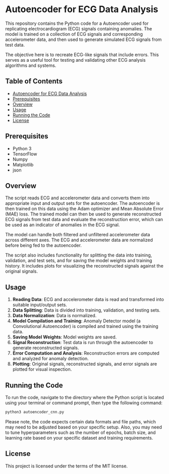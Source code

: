 # Autoencoder for ECG Data Analysis

This repository contains the Python code for a Autoencoder used for replicating electrocardiogram (ECG) signals containing anomalies. The model is trained on a collection of ECG signals and corresponding accelerometer data, and then used to generate simulated ECG signals from test data.

The objective here is to recreate ECG-like signals that include errors. This serves as a useful tool for testing and validating other ECG analysis algorithms and systems. 

## Table of Contents

- [Autoencoder for ECG Data Analysis](#autoencoder-for-ecg-data-analysis)
- [Prerequisites](#prerequisites)
- [Overview](#overview)
- [Usage](#usage)
- [Running the Code](#running-the-code)
- [License](#license)

## Prerequisites

- Python 3
- TensorFlow
- Numpy
- Matplotlib
- json

## Overview

The script reads ECG and accelerometer data and converts them into appropriate input and output sets for the autoencoder. The autoencoder is then trained on this data using the Adam optimizer and Mean Absolute Error (MAE) loss. The trained model can then be used to generate reconstructed ECG signals from test data and evaluate the reconstruction error, which can be used as an indicator of anomalies in the ECG signal.

The model can handle both filtered and unfiltered accelerometer data across different axes. The ECG and accelerometer data are normalized before being fed to the autoencoder.

The script also includes functionality for splitting the data into training, validation, and test sets, and for saving the model weights and training history. It includes plots for visualizing the reconstructed signals against the original signals.

## Usage

1. **Reading Data**: ECG and accelerometer data is read and transformed into suitable input/output sets.
2. **Data Splitting**: Data is divided into training, validation, and testing sets.
3. **Data Normalization**: Data is normalized.
4. **Model Compilation and Training**: Anomaly Detector model (a Convolutional Autoencoder) is compiled and trained using the training data.
5. **Saving Model Weights**: Model weights are saved.
6. **Signal Reconstruction**: Test data is run through the autoencoder to generate reconstructed signals.
7. **Error Computation and Analysis**: Reconstruction errors are computed and analyzed for anomaly detection.
8. **Plotting**: Original signals, reconstructed signals, and error signals are plotted for visual inspection.

## Running the Code

To run the code, navigate to the directory where the Python script is located using your terminal or command prompt, then type the following command:

```bash
python3 autoencoder_cnn.py
```

Please note, the code expects certain data formats and file paths, which may need to be adjusted based on your specific setup. Also, you may need to tune hyperparameters such as the number of epochs, batch size, and learning rate based on your specific dataset and training requirements.

## License

This project is licensed under the terms of the MIT license.
